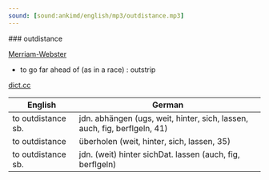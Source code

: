 ```yaml
---
sound: [sound:ankimd/english/mp3/outdistance.mp3]
---
```


\### outdistance

[Merriam-Webster](https://www.merriam-webster.com/dictionary/outdistance)

- to go far ahead of (as in a race) : outstrip

[dict.cc](https://www.dict.cc/outdistance)

| English        | German       |
| -------------- | ------------ |
| to outdistance sb. | jdn. abhängen (ugs, weit, hinter, sich, lassen, auch, fig, berflgeln, 41) |
| to outdistance | überholen (weit, hinter, sich, lassen, 35) |
| to outdistance sb. | jdn. (weit) hinter sichDat. lassen (auch, fig, berflgeln) |
